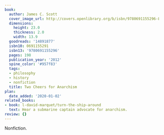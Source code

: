 ```yaml
---
book:
  author: James C. Scott
  cover_image_url: http://covers.openlibrary.org/b/isbn/9780691155296-L.jpg
  dimensions:
    height: 23.0
    thickness: 2.0
    width: 13.9
  goodreads: '14891877'
  isbn10: 0691155291
  isbn13: '9780691155296'
  pages: 198
  publication_year: '2012'
  spine_color: '#957f83'
  tags:
  - philosophy
  - history
  - nonfiction
  title: Two Cheers for Anarchism
plan:
  date_added: '2020-01-02'
related_books:
- book: l-david-marquet/turn-the-ship-around
  text: Hear a submarine captain advocate for anarchism.
review: {}
---
```


Nonfiction.
